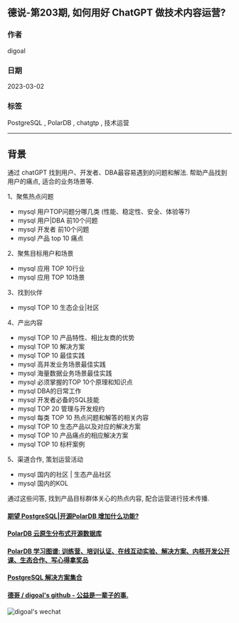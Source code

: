## 德说-第203期, 如何用好 ChatGPT 做技术内容运营?     
                                                          
### 作者                                    
digoal                                    
                                    
### 日期                                    
2023-03-02                                  
                                    
### 标签                                    
PostgreSQL , PolarDB , chatgtp , 技术运营    
                                    
----                                    
                                    
## 背景   
通过 chatGPT 找到用户、开发者、DBA最容易遇到的问题和解法. 帮助产品找到用户的痛点, 适合的业务场景等.    
  
1、聚焦热点问题  
- mysql 用户TOP问题分哪几类 (性能、稳定性、安全、体验等?)   
- mysql 用户|DBA 前10个问题  
- mysql 开发者 前10个问题  
- mysql 产品 top 10 痛点    
  
2、聚焦目标用户和场景    
- mysql 应用 TOP 10行业
- mysql 应用 TOP 10场景
  
3、找到伙伴
- mysql TOP 10 生态企业|社区     
  
4、产出内容  
- mysql TOP 10 产品特性、相比友商的优势    
- mysql TOP 10 解决方案    
- mysql TOP 10 最佳实践    
- mysql 高并发业务场景最佳实践    
- mysql 海量数据业务场景最佳实践    
- mysql 必须掌握的TOP 10个原理和知识点
- mysql DBA的日常工作  
- mysql 开发者必备的SQL技能    
- mysql TOP 20 管理与开发规约  
- mysql 每类 TOP 10 热点问题和解答的相关内容  
- mysql TOP 10 生态产品以及对应的解决方案 
- mysql TOP 10 产品痛点的相应解决方案 
- mysql TOP 10 标杆案例
  
5、渠道合作, 策划运营活动  
- mysql 国内的社区 | 生态产品社区  
- mysql 国内的KOL   
  
通过这些问答, 找到产品目标群体关心的热点内容, 配合运营进行技术传播.    
  
  
  
#### [期望 PostgreSQL|开源PolarDB 增加什么功能?](https://github.com/digoal/blog/issues/76 "269ac3d1c492e938c0191101c7238216")
  
  
#### [PolarDB 云原生分布式开源数据库](https://github.com/ApsaraDB "57258f76c37864c6e6d23383d05714ea")
  
  
#### [PolarDB 学习图谱: 训练营、培训认证、在线互动实验、解决方案、内核开发公开课、生态合作、写心得拿奖品](https://www.aliyun.com/database/openpolardb/activity "8642f60e04ed0c814bf9cb9677976bd4")
  
  
#### [PostgreSQL 解决方案集合](../201706/20170601_02.md "40cff096e9ed7122c512b35d8561d9c8")
  
  
#### [德哥 / digoal's github - 公益是一辈子的事.](https://github.com/digoal/blog/blob/master/README.md "22709685feb7cab07d30f30387f0a9ae")
  
  
![digoal's wechat](../pic/digoal_weixin.jpg "f7ad92eeba24523fd47a6e1a0e691b59")
  
